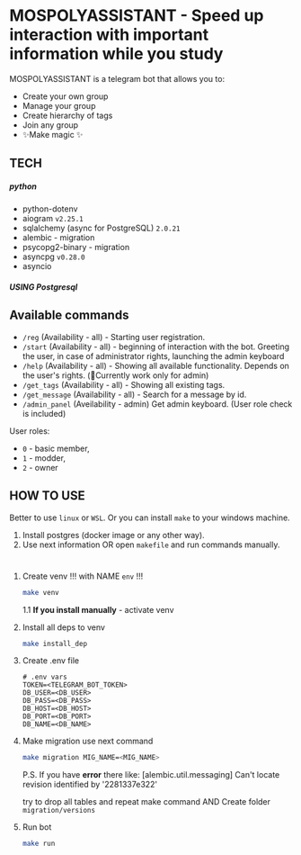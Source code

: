 # MOSPOLYASSISTANT - Speed up interaction with important information while you study

MOSPOLYASSISTANT is a telegram bot that allows you to:

- Create your own group
- Manage your group
- Create hierarchy of tags
- Join any group
- ✨Make  magic ✨

## TECH
##### python
- python-dotenv
- aiogram ```v2.25.1```
- sqlalchemy (async for PostgreSQL) ``` 2.0.21 ```
- alembic - migration
- psycopg2-binary - migration
- asyncpg ```v0.28.0```
- asyncio
 
##### USING Postgresql

## Available commands 
- ```/reg``` (Availability - all) - Starting user registration.
- ```/start``` (Availability - all) - beginning of interaction with the bot. Greeting the user, in case of administrator rights, launching the admin keyboard
- ```/help``` (Availability - all) - Showing all available functionality. Depends on the user's rights. (🔴Currently work only for admin)
- ```/get_tags``` (Availability - all) - Showing all existing tags.
- ```/get_message``` (Availability - all) - Search for a message by id.
- ```/admin_panel``` (Aveilability - admin) Get admin keyboard. (User role check is included)


User roles:
- ```0``` - basic member,
- ```1``` - modder,
- ```2``` - owner

## HOW TO USE
Better to use `linux` or `WSL`. Or you can install `make` to your windows machine.

1. Install postgres (docker image or any other way). 
2. Use next information OR open `makefile` and run commands manually.
#
1. Create venv !!! with NAME `env` !!!
   ```bash
   make venv
   ```
   1.1 **If you install manually** - activate venv

2. Install all deps to venv
   ```bash
   make install_dep
   ```

3. Create .env file
   ```env
   # .env vars
   TOKEN=<TELEGRAM_BOT_TOKEN>
   DB_USER=<DB_USER>
   DB_PASS=<DB_PASS>
   DB_HOST=<DB_HOST>
   DB_PORT=<DB_PORT>
   DB_NAME=<DB_NAME>
   ```

4. Make migration use next command
   ```bash
   make migration MIG_NAME=<MIG_NAME>
   ```
   P.S. If you have **error** there like: [alembic.util.messaging] Can't locate revision identified by '2281337e322' 
   
   try to drop all tables and repeat make command
   AND
   Create folder `migration/versions`

5. Run bot
   ```bash
   make run
   ```
